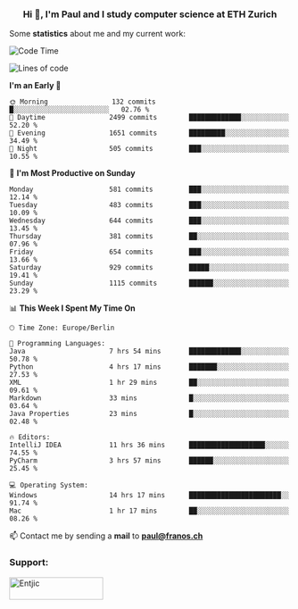 <h3 align="center">Hi 👋, I'm Paul and I study computer science at ETH Zurich</h3>


Some **statistics** about me and my current work:

<!--START_SECTION:waka-->
![Code Time](http://img.shields.io/badge/Code%20Time-1%2C440%20hrs%2058%20mins-blue)

![Lines of code](https://img.shields.io/badge/From%20Hello%20World%20I%27ve%20Written-2.8%20million%20lines%20of%20code-blue)

**I'm an Early 🐤** 

```text
🌞 Morning                132 commits         █░░░░░░░░░░░░░░░░░░░░░░░░   02.76 % 
🌆 Daytime                2499 commits        █████████████░░░░░░░░░░░░   52.20 % 
🌃 Evening                1651 commits        █████████░░░░░░░░░░░░░░░░   34.49 % 
🌙 Night                  505 commits         ███░░░░░░░░░░░░░░░░░░░░░░   10.55 % 
```
📅 **I'm Most Productive on Sunday** 

```text
Monday                   581 commits         ███░░░░░░░░░░░░░░░░░░░░░░   12.14 % 
Tuesday                  483 commits         ███░░░░░░░░░░░░░░░░░░░░░░   10.09 % 
Wednesday                644 commits         ███░░░░░░░░░░░░░░░░░░░░░░   13.45 % 
Thursday                 381 commits         ██░░░░░░░░░░░░░░░░░░░░░░░   07.96 % 
Friday                   654 commits         ███░░░░░░░░░░░░░░░░░░░░░░   13.66 % 
Saturday                 929 commits         █████░░░░░░░░░░░░░░░░░░░░   19.41 % 
Sunday                   1115 commits        ██████░░░░░░░░░░░░░░░░░░░   23.29 % 
```


📊 **This Week I Spent My Time On** 

```text
🕑︎ Time Zone: Europe/Berlin

💬 Programming Languages: 
Java                     7 hrs 54 mins       █████████████░░░░░░░░░░░░   50.78 % 
Python                   4 hrs 17 mins       ███████░░░░░░░░░░░░░░░░░░   27.53 % 
XML                      1 hr 29 mins        ██░░░░░░░░░░░░░░░░░░░░░░░   09.61 % 
Markdown                 33 mins             █░░░░░░░░░░░░░░░░░░░░░░░░   03.64 % 
Java Properties          23 mins             █░░░░░░░░░░░░░░░░░░░░░░░░   02.48 % 

🔥 Editors: 
IntelliJ IDEA            11 hrs 36 mins      ███████████████████░░░░░░   74.55 % 
PyCharm                  3 hrs 57 mins       ██████░░░░░░░░░░░░░░░░░░░   25.45 % 

💻 Operating System: 
Windows                  14 hrs 17 mins      ███████████████████████░░   91.74 % 
Mac                      1 hr 17 mins        ██░░░░░░░░░░░░░░░░░░░░░░░   08.26 % 
```


<!--END_SECTION:waka-->

📫 Contact me by sending a **mail** to **paul@franos.ch**

<h3 align="left">Support:</h3>
<p><a href="https://ko-fi.com/Entjic"> <img align="left" src="https://cdn.ko-fi.com/cdn/kofi3.png?v=3" height="40" width="168" alt="Entjic" /></a></p>
